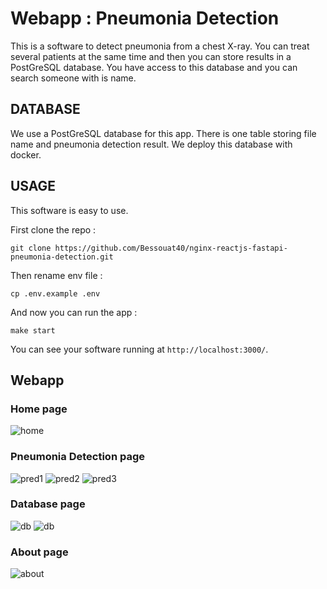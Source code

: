 # Webapp : Pneumonia Detection

This is a software to detect pneumonia from a chest X-ray.
You can treat several patients at the same time and then you can store results in a PostGreSQL database.
You have access to this database and you can search someone with is name.

## DATABASE

We use a PostGreSQL database for this app.
There is one table storing file name and pneumonia detection result.
We deploy this database with docker.

## USAGE

This software is easy to use.

First clone the repo :

`git clone https://github.com/Bessouat40/nginx-reactjs-fastapi-pneumonia-detection.git`

Then rename env file :

`cp .env.example .env`

And now you can run the app :

`make start`

You can see your software running at `http://localhost:3000/`.

## Webapp

### Home page

![home](https://github.com/Bessouat40/reactjs-fastapi-pneumonia-detection/blob/main/screen/home.png)

### Pneumonia Detection page

![pred1](https://github.com/Bessouat40/reactjs-fastapi-pneumonia-detection/blob/main/screen/pred1.png)
![pred2](https://github.com/Bessouat40/reactjs-fastapi-pneumonia-detection/blob/main/screen/pred2.png)
![pred3](https://github.com/Bessouat40/reactjs-fastapi-pneumonia-detection/blob/main/screen/pred3.png)

### Database page

![db](https://github.com/Bessouat40/reactjs-fastapi-pneumonia-detection/blob/main/screen/db.png)
![db](https://github.com/Bessouat40/reactjs-fastapi-pneumonia-detection/blob/main/screen/db2.png)

### About page

![about](https://github.com/Bessouat40/reactjs-fastapi-pneumonia-detection/blob/main/screen/about.png)
